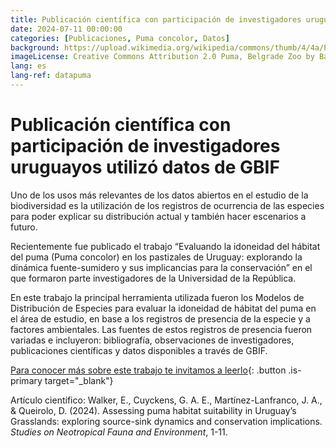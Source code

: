 ```yaml
---
title: Publicación científica con participación de investigadores uruguayos utilizó datos de GBIF
date: 2024-07-11 00:00:00
categories: [Publicaciones, Puma concolor, Datos]
background: https://upload.wikimedia.org/wikipedia/commons/thumb/4/4a/Puma_face.jpg/1280px-Puma_face.jpg
imageLicense: Creative Commons Attribution 2.0 Puma, Belgrade Zoo by Bas Lammers, 2009
lang: es
lang-ref: datapuma
---
```


# Publicación científica con participación de investigadores uruguayos utilizó datos de GBIF

Uno de los usos más relevantes de los datos abiertos en el estudio de la biodiversidad es la utilización de los registros de ocurrencia de las especies para poder explicar su distribución actual y también hacer escenarios a futuro.

Recientemente fue publicado el trabajo “Evaluando la idoneidad del hábitat del puma (Puma concolor) en los pastizales de Uruguay: explorando la dinámica fuente-sumidero y sus implicancias para la conservación” en el que formaron parte investigadores de la Universidad de la República.  

En este trabajo la principal herramienta utilizada fueron los Modelos de Distribución de Especies para evaluar la idoneidad de hábitat del puma en el área de estudio, en base a los registros de presencia de la especie y a factores ambientales. Las fuentes de estos registros de presencia fueron variadas e incluyeron: bibliografía, observaciones de investigadores, publicaciones científicas y datos disponibles a través de GBIF.


[Para conocer más sobre este trabajo te invitamos a leerlo](https://www.tandfonline.com/doi/full/10.1080/01650521.2024.2398970){: .button .is-primary target="_blank"}

Artículo científico: Walker, E., Cuyckens, G. A. E., Martínez-Lanfranco, J. A., & Queirolo, D. (2024). Assessing puma habitat suitability in Uruguay’s Grasslands: exploring source-sink dynamics and conservation implications. *Studies on Neotropical Fauna and Environment*, 1-11.